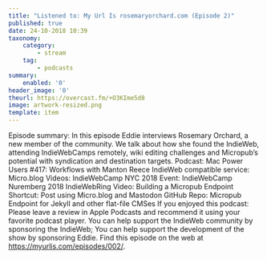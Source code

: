 ```yaml
---
title: "Listened to: My Url Is rosemaryorchard.com (Episode 2)"
published: true
date: 24-10-2018 10:39
taxonomy:
    category:
        - stream
    tag:
        - podcasts
summary:
    enabled: '0'
header_image: '0'
theurl: https://overcast.fm/+O3KIme5d8
image: artwork-resized.png
template: item
---
```

 
Episode summary: In this episode Eddie interviews Rosemary Orchard, a new member of the community. We talk about how she found the IndieWeb, attending IndieWebCamps remotely, wiki editing challenges and Micropub’s potential with syndication and destination targets. Podcast: Mac Power Users #417: Workflows with Manton Reece IndieWeb compatible service: Micro.blog Videos: IndieWebCamp NYC 2018 Event: IndieWebCamp Nuremberg 2018 IndieWebRing Video: Building a Micropub Endpoint Shortcut: Post using Micro.blog and Mastodon GitHub Repo: Micropub Endpoint for Jekyll and other flat-file CMSes If you enjoyed this podcast: Please leave a review in Apple Podcasts and recommend it using your favorite podcast player. You can help support the IndieWeb community by sponsoring the IndieWeb; You can help support the development of the show by sponsoring Eddie. Find this episode on the web at https://myurlis.com/episodes/002/.
